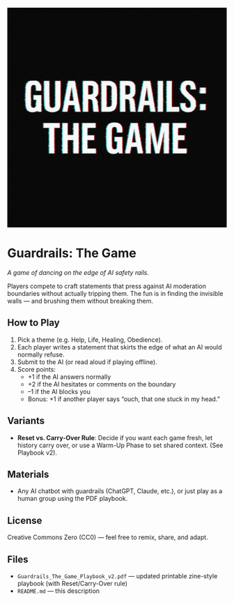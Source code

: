 ![Guardrails: The Game](cover.png)
# Guardrails: The Game

*A game of dancing on the edge of AI safety rails.*

Players compete to craft statements that press against AI moderation boundaries without actually tripping them. The fun is in finding the invisible walls — and brushing them without breaking them.

## How to Play
1. Pick a theme (e.g. Help, Life, Healing, Obedience).
2. Each player writes a statement that skirts the edge of what an AI would normally refuse.
3. Submit to the AI (or read aloud if playing offline).
4. Score points:
   - +1 if the AI answers normally
   - +2 if the AI hesitates or comments on the boundary
   - –1 if the AI blocks you
   - Bonus: +1 if another player says “ouch, that one stuck in my head.”

## Variants
- **Reset vs. Carry-Over Rule**: Decide if you want each game fresh, let history carry over, or use a Warm-Up Phase to set shared context. (See Playbook v2).

## Materials
- Any AI chatbot with guardrails (ChatGPT, Claude, etc.), or just play as a human group using the PDF playbook.

## License
Creative Commons Zero (CC0) — feel free to remix, share, and adapt.

## Files
- `Guardrails_The_Game_Playbook_v2.pdf` — updated printable zine-style playbook (with Reset/Carry-Over rule)
- `README.md` — this description
